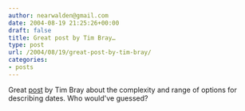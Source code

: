 ```yaml
---
author: nearwalden@gmail.com
date: 2004-08-19 21:25:26+00:00
draft: false
title: Great post by Tim Bray…
type: post
url: /2004/08/19/great-post-by-tim-bray/
categories:
- posts
---
```


Great [post](//www.tbray.org/ongoing/When/200x/2004/07/30/Dates") by Tim Bray about the complexity and range of options for describing dates.  Who would've guessed?



